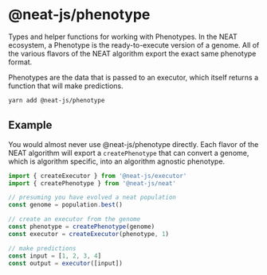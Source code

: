 # @neat-js/phenotype

Types and helper functions for working with Phenotypes. In the NEAT ecosystem, a Phenotype is the ready-to-execute version of a genome. All of the various flavors of the NEAT algorithm export the exact same phenotype format.

Phenotypes are the data that is passed to an executor, which itself returns a function that will make predictions.

```sh
yarn add @neat-js/phenotype
```

## Example

You would almost never use @neat-js/phenotype directly. Each flavor of the NEAT algorithm will export a `createPhenotype` that can convert a genome, which is algorithm specific, into an algorithm agnostic phenotype.

```ts
import { createExecutor } from '@neat-js/executor'
import { createPhenotype } from '@neat-js/neat'

// presuming you have evolved a neat population
const genome = population.best()

// create an executor from the genome
const phenotype = createPhenotype(genome)
const executor = createExecutor(phenotype, 1)

// make predictions
const input = [1, 2, 3, 4]
const output = executor([input])
```
